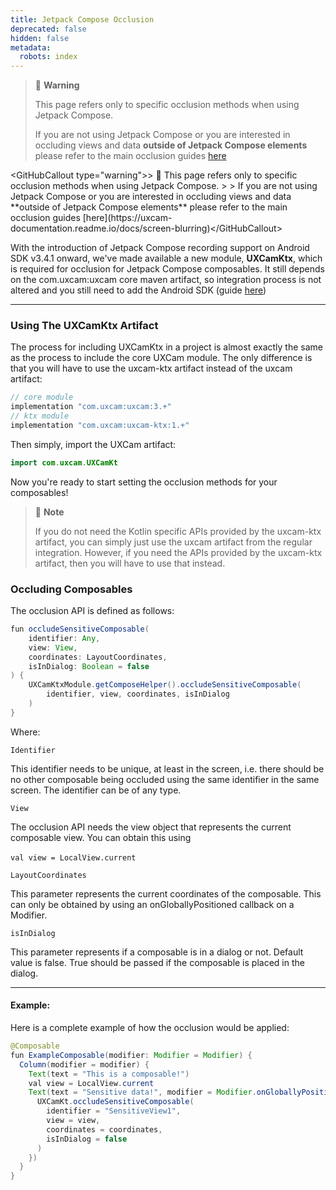 ```yaml
---
title: Jetpack Compose Occlusion
deprecated: false
hidden: false
metadata:
  robots: index
---
```

> 🚧 **Warning**
>
> This page refers only to specific occlusion methods when using Jetpack Compose.
>
> If you are not using Jetpack Compose or you are interested in occluding views and data **outside of Jetpack Compose elements** please refer to the main occlusion guides [here](https://uxcam-documentation.readme.io/docs/screen-blurring)


\<GitHubCallout type="warning">> 🚧 This page refers only to specific occlusion methods when using Jetpack Compose.
\>
\> If you are not using Jetpack Compose or you are interested in occluding views and data \*\*outside of Jetpack Compose elements\*\* please refer to the main occlusion guides \[here]\(https\://uxcam-documentation.readme.io/docs/screen-blurring)\</GitHubCallout>


With the introduction of Jetpack Compose recording support on Android SDK v3.4.1 onward, we've made available a new module, **UXCamKtx**, which is required for occlusion for Jetpack Compose composables. It still depends on the com.uxcam:uxcam core maven artifact, so integration process is not altered and you still need to add the Android SDK (guide [here](https://uxcam-documentation.readme.io/docs/android))

***

### Using The UXCamKtx Artifact

The process for including UXCamKtx in a project is almost exactly the same as the process to include the core UXCam module. The only difference is that you will have to use the uxcam-ktx artifact instead of the uxcam artifact:

```java
// core module
implementation "com.uxcam:uxcam:3.+"
// ktx module
implementation "com.uxcam:uxcam-ktx:1.+"
```

Then simply, import the UXCam artifact:

```java
import com.uxcam.UXCamKt
```

Now you're ready to start setting the occlusion methods for your composables!

> 📘 **Note**
>
> If you do not need the Kotlin specific APIs provided by the uxcam-ktx artifact, you can simply just use the uxcam artifact from the regular integration. However, if you need the APIs provided by the uxcam-ktx artifact, then you will have to use that instead.

### Occluding Composables

The occlusion API is defined as follows:

```java
fun occludeSensitiveComposable(
    identifier: Any,
    view: View,
    coordinates: LayoutCoordinates,
    isInDialog: Boolean = false
) {
    UXCamKtxModule.getComposeHelper().occludeSensitiveComposable(
        identifier, view, coordinates, isInDialog
    )
}
```

Where:

<p style={{ fontSize: "16px" }}>
  <code>Identifier</code>

  <br />
</p>

This identifier needs to be unique, at least in the screen, i.e. there should be no other composable being occluded using the same identifier in the same screen. The identifier can be of any type.

<p style={{ fontSize: "16px" }}>
  <code>View</code>

  <br />
</p>

The occlusion API needs the view object that represents the current composable view. You can obtain this using <br />\
<code>val view = LocalView\.current</code>

<p style={{ fontSize: "16px" }}>
  <code>LayoutCoordinates</code>

  <br />
</p>

This parameter represents the current coordinates of the composable. This can only be obtained by using an onGloballyPositioned callback on a Modifier.

<p style={{ fontSize: "16px" }}>
  <code>isInDialog</code>

  <br />
</p>

This parameter represents if a composable is in a dialog or not. Default value is false. True should be passed if the composable is placed in the dialog.

***

#### Example:

Here is a complete example of how the occlusion would be applied:

```java
@Composable
fun ExampleComposable(modifier: Modifier = Modifier) {
  Column(modifier = modifier) {
    Text(text = "This is a composable!")
    val view = LocalView.current
    Text(text = "Sensitive data!", modifier = Modifier.onGloballyPositioned { coordinates ->
      UXCamKt.occludeSensitiveComposable(
        identifier = "SensitiveView1",
        view = view,
        coordinates = coordinates,
        isInDialog = false
      )
    })
  }
}
```
